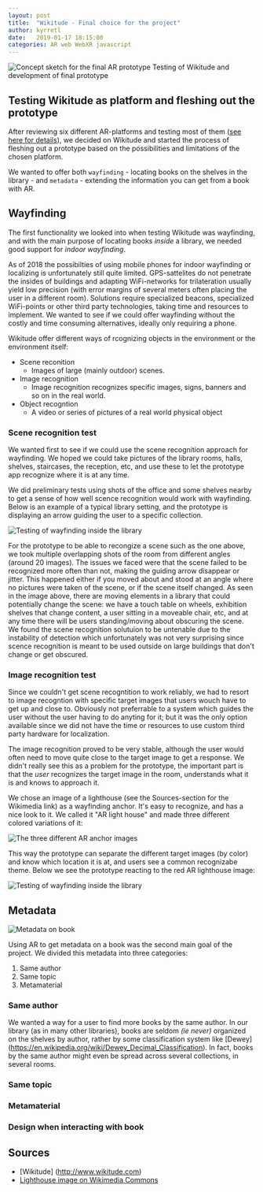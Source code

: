 ```yaml
---
layout: post
title:  "Wikitude - Final choice for the project"
author: kyrretl
date:   2019-01-17 18:15:00
categories: AR web WebXR javascript
---
```


![Concept sketch for the final AR prototype](https://scriptotek.github.io/ar-project/assets/sketch.jpg "Concept sketch for the final AR prototype")
Testing of Wikitude and development of final prototype
<!-- more -->

## Testing Wikitude as platform and fleshing out the prototype

After reviewing six different AR-platforms and testing most of them ([see here for details](https://scriptotek.github.io/ar-project/)), we decided on Wikitude and started the process of fleshing out a prototype based on the possibilities and limitations of the chosen platform.

We wanted to offer both `wayfinding` - locating books on the shelves in the library - and `metadata` - extending the information you can get from a book with AR.

## Wayfinding
The first functionality we looked into when testing Wikitude was wayfinding, and with the main purpose of locating books *inside* a library, we needed good support for *indoor wayfinding*.

As of 2018 the possibilties of using mobile phones for indoor wayfinding or localizing is unfortunately still quite limited. GPS-sattelites do not penetrate the insides of buildings and adapting WiFi-networks for trilateration usually yield low precision (with error margins of several meters often placing the user in a different room). Solutions require specialized beacons, specialized WiFi-points or other third party technologies, taking time and resources to implement.
We wanted to see if we could offer wayfinding without the costly and time consuming alternatives, ideally only requiring a phone.

Wikitude offer different ways of rcognizing objects in the environment or the environment itself:

* Scene reconition
  * Images of large (mainly outdoor) scenes. 
* Image recognition
  * Image recognition recognizes specific images, signs, banners and so on in the real world.
* Object recogntion
  * A video or series of pictures of a real world physical object


### Scene recognition test

We wanted first to see if we could use the scene recognition approach for wayfinding. We hoped we could take pictures of the library rooms, halls, shelves, staircases, the reception, etc, and use these to let the prototype app recognize where it is at any time.

We did preliminary tests using shots of the office and some shelves nearby to get a sense of how well scence recognition would work with wayfinding. Below is an example of a typical library setting, and the prototype is displaying an arrow guiding the user to a specific collection.

![Testing of wayfinding inside the library](https://scriptotek.github.io/ar-project/assets/wayfinding_scene_test.png "Testing of wayfinding inside the library")

For the prototype to be able to recongize a scene such as the one above, we took multiple overlapping shots of the room from different angles (around 20 images). The issues we faced were that the scene failed to be recognized more often than not, making the guiding arrow disappear or jitter. This happened either if you moved about and stood at an angle where no pictures were taken of the scene, or if the scene itself changed. As seen in the image above, there are moving elements in a library that could potentially change the scene: we have a touch table on wheels, exhibition shelves that change content, a user sitting in a moveable chair, etc, and at any time there will be users standing/moving about obscuring the scene. We found the scene recognition solutuion to be untenable due to the instability of detection which unfortunately was not very surprising since scence recognition is meant to be used outside on large buildings that don't change or get obscured.

### Image recognition test

Since we couldn't get scene recogntition to work reliably, we had to resort to image recogntion with specific target images that users wouch have to get up and close to. Obviously not preferrable to a system which guides the user without the user having to do anyting for it; but it was the only option available since we did not have the time or resources to use custom third party hardware for localization. 

The image recognition proved to be very stable, although the user would often need to move quite close to the target image to get a response. We didn't really see this as a problem for the prototype, the important part is that the *user* recognizes the target image in the room, understands what it is and knows to approach it.

We chose an image of a lighthouse (see the Sources-section for the Wikimedia link) as a wayfinding anchor. It's easy to recognize, and has a nice look to it. We called it "AR light house" and made three different colored variations of it:

![The three different AR anchor images](https://scriptotek.github.io/ar-project/assets/AR_lighthouses.png "The three different AR anchor images")

This way the prototype can separate the different target images (by color) and know which location it is at, and users see a common recognizabe theme. Below we see the prototype reacting to the red AR lighthouse image:

![Testing of wayfinding inside the library](https://scriptotek.github.io/ar-project/assets/wayfinding_image_test.png "Testing of wayfinding inside the library")


## Metadata

![Metadata on book](https://scriptotek.github.io/ar-project/assets/metadata_test.png "Metadata on book")

Using AR to get metadata on a book was the second main goal of the project. We divided this metadata into three categories:

1. Same author
2. Same topic
3. Metamaterial

### Same author
We wanted a way for a user to find more books by the same author. In our library (as in many other libraries), books are seldom *(ie never)* organized on the shelves by author, rather by some classification system like [Dewey] (https://en.wikipedia.org/wiki/Dewey_Decimal_Classification). In fact, books by the same author might even be spread across several collections, in several rooms.

### Same topic
### Metamaterial

### Design when interacting with book


## Sources
* [Wikitude] (http://www.wikitude.com)
* [Lighthouse image on Wikimedia Commons](https://commons.wikimedia.org/wiki/File:Brier_Island_Lighthouse_(1).jpg)


